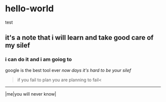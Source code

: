 # hello-world
test
## it's a note that i will learn and take good care of my silef 
### i can do it and i am goiog to 
google is the best tool ever 
*now days it's hard to be your silef*
>if you fail to plan you are planning to fail<
---------------------------------------------------
 |me|you will never know|
